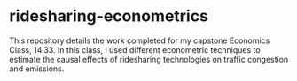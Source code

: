 # ridesharing-econometrics
This repository details the work completed for my capstone Economics Class, 14.33.  In this class, I used different econometric techniques to estimate the causal effects of ridesharing technologies on traffic congestion and emissions.
